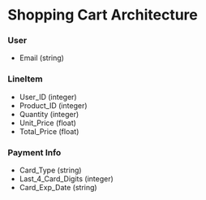 # Shopping Cart Architecture

### User
* Email (string)

### LineItem
* User_ID (integer)
* Product_ID (integer)
* Quantity (integer)
* Unit_Price (float)
* Total_Price (float)

### Payment Info
* Card_Type (string)
* Last_4_Card_Digits (integer)
* Card_Exp_Date (string)
